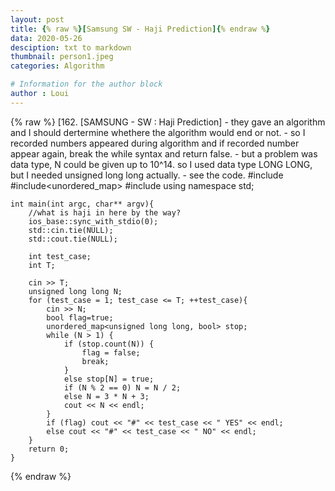 ```yaml
---
layout: post
title: {% raw %}[Samsung SW - Haji Prediction]{% endraw %}
data: 2020-05-26
desciption: txt to markdown
thumbnail: person1.jpeg
categories: Algorithm

# Information for the author block
author : Loui
---
```


{% raw %}
	﻿[162. [SAMSUNG - SW : Haji Prediction]
	- they gave an algorithm and I should dertermine whethere the algorithm would end or not.
	- so I recorded numbers appeared during algorithm and if recorded number appear again, break the while syntax and return false.
	- but a problem was data type, N could be given up to 10^14. so I used data type LONG LONG, but I needed unsigned long long actually.
	- see the code.
	#include<iostream>
	#include<unordered_map>
	#include<cmath>
	using namespace std;
	
	int main(int argc, char** argv){
		//what is haji in here by the way?
		ios_base::sync_with_stdio(0);
		std::cin.tie(NULL);
		std::cout.tie(NULL);
	
		int test_case;
		int T;
		
		cin >> T;
		unsigned long long N;
		for (test_case = 1; test_case <= T; ++test_case){
			cin >> N;
			bool flag=true;
			unordered_map<unsigned long long, bool> stop;
			while (N > 1) {
				if (stop.count(N)) {
					flag = false;
					break;
				}
				else stop[N] = true;
				if (N % 2 == 0) N = N / 2;
				else N = 3 * N + 3;
				cout << N << endl;
			}
			if (flag) cout << "#" << test_case << " YES" << endl;
			else cout << "#" << test_case << " NO" << endl;
		}
		return 0;
	}
	
{% endraw %}
